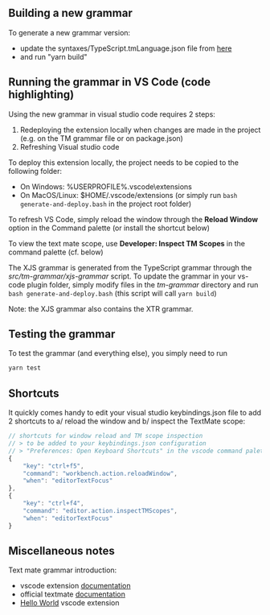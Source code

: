 
## Building a new grammar

To generate a new grammar version:
 - update the syntaxes/TypeScript.tmLanguage.json file from [here][tsgrammar]
 - and run "yarn build"

[tsgrammar]: https://github.com/Microsoft/vscode/blob/master/extensions/typescript-basics/syntaxes/TypeScript.tmLanguage.json

## Running the grammar in VS Code (code highlighting)

Using the new grammar in visual studio code requires 2 steps:
1. Redeploying the extension locally when changes are made in the project (e.g. on the TM grammar file or on package.json)
2. Refreshing Visual studio code

To deploy this extension locally, the project needs to be copied to the following folder:
- On Windows: %USERPROFILE%\.vscode\extensions
- On MacOS/Linux: $HOME/.vscode/extensions (or simply run `bash generate-and-deploy.bash` in the project root folder)

To refresh VS Code, simply reload the window through the **Reload Window** option in the Command palette (or install the shortcut below)

To view the text mate scope, use **Developer: Inspect TM Scopes** in the command palette (cf. below)

The XJS grammar is generated from the TypeScript grammar through the *src/tm-grammar/xjs-grammar* script. To update the grammar in your vs-code plugin folder, simply modify files in the *tm-grammar* directory and run `bash generate-and-deploy.bash` (this script will call `yarn build`)

Note: the XJS grammar also contains the XTR grammar.

## Testing the grammar

To test the grammar (and everything else), you simply need to run
```bash
yarn test
```

## Shortcuts

It quickly comes handy to edit your visual studio keybindings.json file to add 2 shortcuts to a/ reload the window and b/ inspect the TextMate scope:

```js
// shortcuts for window reload and TM scope inspection
// > to be added to your keybindings.json configuration 
// > "Preferences: Open Keyboard Shortcuts" in the vscode command palette
{
    "key": "ctrl+f5",
    "command": "workbench.action.reloadWindow",
    "when": "editorTextFocus"
},
{
    "key": "ctrl+f4",
    "command": "editor.action.inspectTMScopes",
    "when": "editorTextFocus"
}
```

## Miscellaneous notes

Text mate grammar introduction: 
- vscode extension [documentation](https://code.visualstudio.com/docs/extensions/themes-snippets-colorizers)
- official textmate [documentation](https://macromates.com/manual/en/language_grammars) 
- [Hello World](https://code.visualstudio.com/docs/extensions/example-hello-world) vscode extension

<!--
Note about grammar injection:
The L: part means left injection, i.e., the grammar rules are injected to the left of the existing rules for the scope being highlighted. When doing syntax highlighting, the left-most rule has higher precedence than the rules to it's right. So the L: ensures that this syntax highlighting will override the default ones.
(cf. [here](https://github.com/Microsoft/vscode-textmate/issues/41))
-->